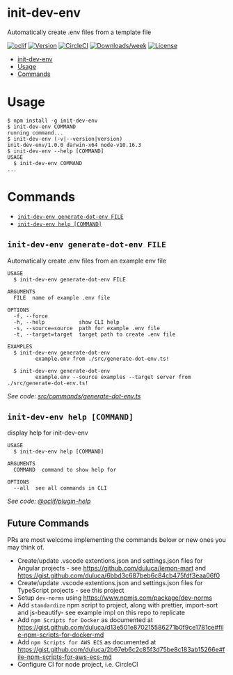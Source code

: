 # init-dev-env

Automatically create .env files from a template file

[![oclif](https://img.shields.io/badge/cli-oclif-brightgreen.svg)](https://oclif.io)
[![Version](https://img.shields.io/npm/v/init-dev-env.svg)](https://npmjs.org/package/init-dev-env)
[![CircleCI](https://circleci.com/gh/duluca/init-dev-env/tree/master.svg?style=shield)](https://circleci.com/gh/duluca/init-dev-env/tree/master)
[![Downloads/week](https://img.shields.io/npm/dw/init-dev-env.svg)](https://npmjs.org/package/init-dev-env)
[![License](https://img.shields.io/npm/l/init-dev-env.svg)](https://github.com/duluca/init-dev-env/blob/master/package.json)

<!-- toc -->
* [init-dev-env](#init-dev-env)
* [Usage](#usage)
* [Commands](#commands)
<!-- tocstop -->

# Usage

<!-- usage -->
```sh-session
$ npm install -g init-dev-env
$ init-dev-env COMMAND
running command...
$ init-dev-env (-v|--version|version)
init-dev-env/1.0.0 darwin-x64 node-v10.16.3
$ init-dev-env --help [COMMAND]
USAGE
  $ init-dev-env COMMAND
...
```
<!-- usagestop -->

# Commands

<!-- commands -->
* [`init-dev-env generate-dot-env FILE`](#init-dev-env-generate-dot-env-file)
* [`init-dev-env help [COMMAND]`](#init-dev-env-help-command)

## `init-dev-env generate-dot-env FILE`

Automatically create .env files from an example env file

```
USAGE
  $ init-dev-env generate-dot-env FILE

ARGUMENTS
  FILE  name of example .env file

OPTIONS
  -f, --force
  -h, --help           show CLI help
  -s, --source=source  path for example .env file
  -t, --target=target  target path to create .env file

EXAMPLES
  $ init-dev-env generate-dot-env
         example.env from ./src/generate-dot-env.ts!
      
  $ init-dev-env generate-dot-env
         example.env --source examples --target server from ./src/generate-dot-env.ts!
```

_See code: [src/commands/generate-dot-env.ts](https://github.com/duluca/init-dev-env/blob/v1.0.0/src/commands/generate-dot-env.ts)_

## `init-dev-env help [COMMAND]`

display help for init-dev-env

```
USAGE
  $ init-dev-env help [COMMAND]

ARGUMENTS
  COMMAND  command to show help for

OPTIONS
  --all  see all commands in CLI
```

_See code: [@oclif/plugin-help](https://github.com/oclif/plugin-help/blob/v2.2.1/src/commands/help.ts)_
<!-- commandsstop -->

## Future Commands

PRs are most welcome implementing the commands below or new ones you may think of.

- Create/update .vscode extentions.json and settings.json files for Angular projects - see https://github.com/duluca/lemon-mart and https://gist.github.com/duluca/6bbd3c687beb6c84cb475fdf3eaa06f0
- Create/update .vscode extentions.json and settings.json files for TypeScript projects - see this project
- Setup `dev-norms` using https://www.npmjs.com/package/dev-norms
- Add `standardize` npm script to project, along with prettier, import-sort and js-beautify- see example impl on this repo to replicate
- Add `npm Scripts for Docker` as documented at https://gist.github.com/duluca/d13e501e870215586271b0f9ce1781ce#file-npm-scripts-for-docker-md
- Add `npm Scripts for AWS ECS` as documented at https://gist.github.com/duluca/2b67eb6c2c85f3d75be8c183ab15266e#file-npm-scripts-for-aws-ecs-md
- Configure CI for node project, i.e. CircleCI
